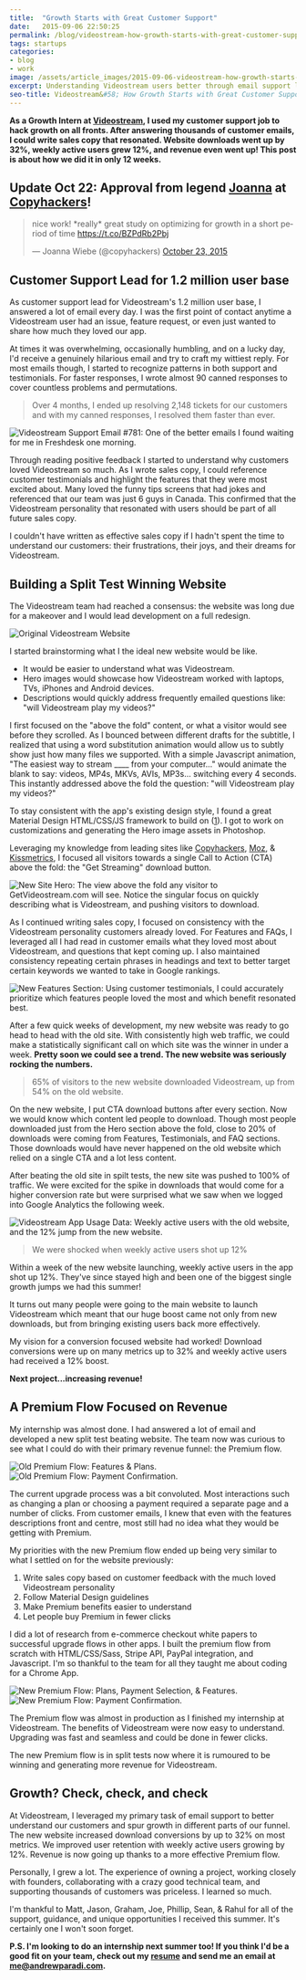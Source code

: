 ```yaml
---
title:  "Growth Starts with Great Customer Support"
date:   2015-09-06 22:50:25
permalink: /blog/videostream-how-growth-starts-with-great-customer-support/
tags: startups
categories: 
- blog
- work
image: /assets/article_images/2015-09-06-videostream-how-growth-starts-with-great-customer-support/vs-home-c.png
excerpt: Understanding Videostream users better through email support let me write better sales copy. Soon website downloads were up by 32% & weekly actives up 12%!
seo-title: Videostream&#58; How Growth Starts with Great Customer Support
---
```


**As a Growth Intern at <a href="http://getvideostream.com/" target="_blank">Videostream</a>, I used my customer support job to hack growth on all fronts. After answering thousands of customer emails, I could write sales copy that resonated. Website downloads went up by 32%, weekly active users grew 12%, and revenue even went up! This post is about how we did it in only 12 weeks.**

<h2>Update Oct 22: Approval from legend <a href="https://twitter.com/copyhackers" target="_blank">Joanna</a> at <a href="https://copyhackers.com/" target="_blank">Copyhackers</a>!</h2>
<blockquote class="twitter-tweet" lang="en"><p lang="en" dir="ltr">nice work! *really* great study on optimizing for growth in a short period of time <a href="https://t.co/BZPdRb2Pbj">https://t.co/BZPdRb2Pbj</a></p>&mdash; Joanna Wiebe (@copyhackers) <a href="https://twitter.com/copyhackers/status/657363804162949121">October 23, 2015</a></blockquote>
<script async src="//platform.twitter.com/widgets.js" charset="utf-8"></script>

<h2>Customer Support Lead for 1.2 million user base</h2>
As customer support lead for Videostream's 1.2 million user base, I answered a lot of email every day. I was the first point of contact anytime a Videostream user had an issue, feature request, or even just wanted to share how much they loved our app.

At times it was overwhelming, occasionally humbling, and on a lucky day, I'd receive a genuinely hilarious email and try to craft my wittiest reply. For most emails though, I started to recognize patterns in both support and testimonials. For faster responses, I wrote almost 90 canned responses to cover countless problems and permutations.

<blockquote>Over 4 months, I ended up resolving 2,148 tickets for our customers and with my canned responses, I resolved them faster than ever.</blockquote>

![Videostream Support Email #781: One of the better emails I found waiting for me in Freshdesk one morning.](/assets/article_images/2015-09-06-videostream-how-growth-starts-with-great-customer-support/nice-message.jpg)


Through reading positive feedback I started to understand why customers loved Videostream so much. As I wrote sales copy, I could reference customer testimonials and highlight the features that they were most excited about. Many loved the funny tips screens that had jokes and referenced that our team was just 6 guys in Canada. This confirmed that the Videostream personality that resonated with users should be part of all future sales copy.

I couldn't have written as effective sales copy if I hadn't spent the time to understand our customers: their frustrations, their joys, and their dreams for Videostream.

<h2>Building a Split Test Winning Website</h2>
The Videostream team had reached a consensus: the website was long due for a makeover and I would lead development on a full redesign.

![Original Videostream Website](/assets/article_images/2015-09-06-videostream-how-growth-starts-with-great-customer-support/vs-old-c.jpg)

I started brainstorming what I the ideal new website would be like. 

- It would be easier to understand what was Videostream.
- Hero images would showcase how Videostream worked with laptops, TVs, iPhones and Android devices.
- Descriptions would quickly address frequently emailed questions like: "will Videostream play my videos?"

I first focused on the "above the fold" content, or what a visitor would see before they scrolled. As I bounced between different drafts for the subtitle, I realized that using a word substitution animation would allow us to subtly show just how many files we supported. With a simple Javascript animation, "The easiest way to stream ____ from your computer..." would animate the blank to say: videos, MP4s, MKVs, AVIs, MP3s... switching every 4 seconds. This instantly addressed above the fold the question: "will Videostream play my videos?"

To stay consistent with the app's existing design style, I found a great Material Design HTML/CSS/JS framework to build on (<a href="http://www.materialup.com/posts/mdlp-material-design-landing-page" target="_blank">1</a>). I got to work on customizations and generating the Hero image assets in Photoshop. 

Leveraging my knowledge from leading sites like <a href="https://copyhackers.com/" target="_blank">Copyhackers</a>, <a href="https://moz.com/blog" target="_blank">Moz</a>, &amp; <a href="https://blog.kissmetrics.com/" target="_blank">Kissmetrics</a>, I focused all visitors towards a single Call to Action (CTA) above the fold: the "Get Streaming" download button.

![New Site Hero: The view above the fold any visitor to GetVideostream.com will see. Notice the singular focus on quickly describing what is Videostream, and pushing visitors to download.](/assets/article_images/2015-09-06-videostream-how-growth-starts-with-great-customer-support/vs-home-c.png)

As I continued writing sales copy, I focused on consistency with the Videostream personality customers already loved. For Features and FAQs, I leveraged all I had read in customer emails what they loved most about Videostream, and questions that kept coming up. I also maintained consistency repeating certain phrases in headings and text to better target certain keywords we wanted to take in Google rankings.

![New Features Section: Using customer testimonials, I could accurately prioritize which features people loved the most and which benefit resonated best.](/assets/article_images/2015-09-06-videostream-how-growth-starts-with-great-customer-support/vs-features-c.jpg)

After a few quick weeks of development, my new website was ready to go head to head with the old site. With consistently high web traffic, we could make a statistically significant call on which site was the winner in under a week. <strong>Pretty soon we could see a trend. The new website was seriously rocking the numbers.</strong>

>65% of visitors to the new website downloaded Videostream, up from 54% on the old website.

On the new website, I put CTA download buttons after every section. Now we would know which content led people to download. Though most people downloaded just from the Hero section above the fold, close to 20% of downloads were coming from Features, Testimonials, and FAQ sections. Those downloads would have never happened on the old website which relied on a single CTA and a lot less content.

After beating the old site in spilt tests, the new site was pushed to 100% of traffic. We were excited for the spike in downloads that would come for a higher conversion rate but were surprised what we saw when we logged into Google Analytics the following week.

![Videostream App Usage Data: Weekly active users with the old website, and the 12% jump from the new website.](/assets/article_images/2015-09-06-videostream-how-growth-starts-with-great-customer-support/weekly-active-users2.jpg)

>We were shocked when weekly active users shot up 12%

Within a week of the new website launching, weekly active users in the app shot up 12%. They've since stayed high and been one of the biggest single growth jumps we had this summer!

It turns out many people were going to the main website to launch Videostream which meant that our huge boost came not only from new downloads, but from bringing existing users back more effectively.

My vision for a conversion focused website had worked! Download conversions were up on many metrics up to 32% and weekly active users had received a 12% boost.

**Next project...increasing revenue!**

<h2>A Premium Flow Focused on Revenue</h2>
My internship was almost done. I had answered a lot of email and developed a new split test beating website. The team now was curious to see what I could do with their primary revenue funnel: the Premium flow.

![Old Premium Flow: Features & Plans.](/assets/article_images/2015-09-06-videostream-how-growth-starts-with-great-customer-support/premo1-c.jpg)
![Old Premium Flow: Payment Confirmation.](/assets/article_images/2015-09-06-videostream-how-growth-starts-with-great-customer-support/premo2-c.jpg)

The current upgrade process was a bit convoluted. Most interactions such as changing a plan or choosing a payment required a separate page and a number of clicks. From customer emails, I knew that even with the features descriptions front and centre, most still had no idea what they would be getting with Premium.

My priorities with the new Premium flow ended up being very similar to what I settled on for the website previously:

1. Write sales copy based on customer feedback with the much loved Videostream personality
2. Follow Material Design guidelines
3. Make Premium benefits easier to understand
4. Let people buy Premium in fewer clicks

I did a lot of research from e-commerce checkout white papers to successful upgrade flows in other apps. I built the premium flow from scratch with HTML/CSS/Sass, Stripe API, PayPal integration, and Javascript. I'm so thankful to the team for all they taught me about coding for a Chrome App.

![New Premium Flow: Plans, Payment Selection, & Features.](/assets/article_images/2015-09-06-videostream-how-growth-starts-with-great-customer-support/premflow1-c.jpg)
![New Premium Flow: Payment Confirmation.](/assets/article_images/2015-09-06-videostream-how-growth-starts-with-great-customer-support/premflow2-c.jpg)

The Premium flow was almost in production as I finished my internship at Videostream. The benefits of Videostream were now easy to understand. Upgrading was fast and seamless and could be done in fewer clicks. 

The new Premium flow is in split tests now where it is rumoured to be winning and generating more revenue for Videostream.

<h2>Growth? Check, check, and check</h2>
At Videostream, I leveraged my primary task of email support to better understand our customers and spur growth in different parts of our funnel. The new website increased download conversions by up to 32% on most metrics. We improved user retention with weekly active users growing by 12%. Revenue is now going up thanks to a more effective Premium flow.

Personally, I grew a lot. The experience of owning a project, working closely with founders, collaborating with a crazy good technical team, and supporting thousands of customers was priceless. I learned so much. 

I'm thankful to Matt, Jason, Graham, Joe, Phillip, Sean, & Rahul for all of the support, guidance, and unique opportunities I received this summer. It's certainly one I won't soon forget.

<strong>P.S. I'm looking to do an internship next summer too! If you think I'd be a good fit on your team, check out my <a href="/assets/files/AndrewParadiResume.pdf" target="_blank">resume</a> and send me an email at <a href="mailto:me@andrewparadi.com">me@andrewparadi.com</a>.</strong>
